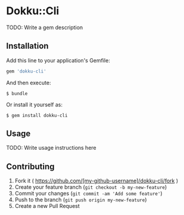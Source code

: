 # Dokku::Cli

TODO: Write a gem description

## Installation

Add this line to your application's Gemfile:

```ruby
gem 'dokku-cli'
```

And then execute:

    $ bundle

Or install it yourself as:

    $ gem install dokku-cli

## Usage

TODO: Write usage instructions here

## Contributing

1. Fork it ( https://github.com/[my-github-username]/dokku-cli/fork )
2. Create your feature branch (`git checkout -b my-new-feature`)
3. Commit your changes (`git commit -am 'Add some feature'`)
4. Push to the branch (`git push origin my-new-feature`)
5. Create a new Pull Request

